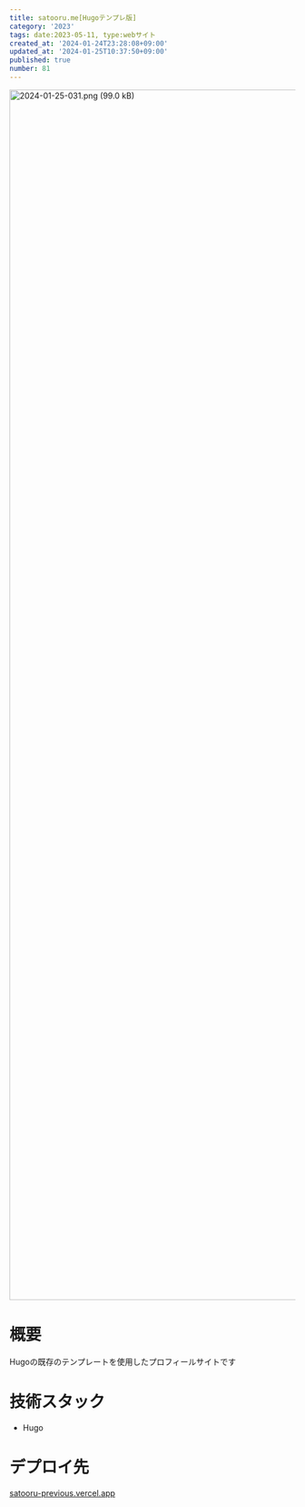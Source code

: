 ```yaml
---
title: satooru.me[Hugoテンプレ版]
category: '2023'
tags: date:2023-05-11, type:webサイト
created_at: '2024-01-24T23:28:08+09:00'
updated_at: '2024-01-25T10:37:50+09:00'
published: true
number: 81
---
```


<img width="2128" alt="2024-01-25-031.png (99.0 kB)" src="https://img.esa.io/uploads/production/attachments/21347/2024/01/25/148142/3ca7bc8a-8a55-45c8-a42e-ac3e11cb3152.png">


# 概要
Hugoの既存のテンプレートを使用したプロフィールサイトです

# 技術スタック
- Hugo

# デプロイ先
[satooru-previous.vercel.app](https://satooru-previous.vercel.app/)

